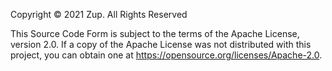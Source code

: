Copyright © 2021 Zup. All Rights Reserved

This Source Code Form is subject to the terms of the Apache License, 
version 2.0. If a copy of the Apache License was not distributed with 
this project, you can obtain one at https://opensource.org/licenses/Apache-2.0.

